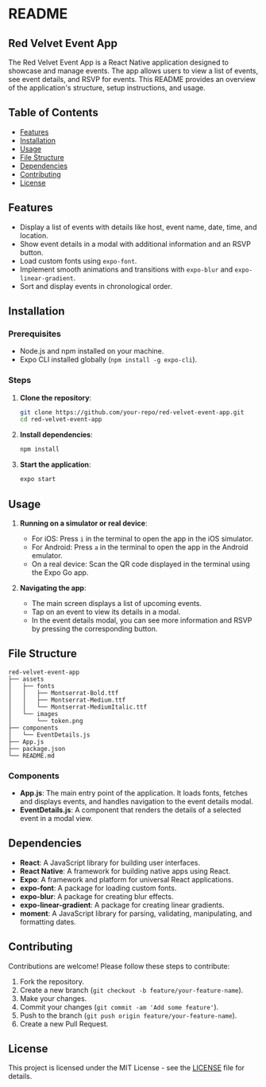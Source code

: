 
# README

## Red Velvet Event App

The Red Velvet Event App is a React Native application designed to showcase and manage events. The app allows users to view a list of events, see event details, and RSVP for events. This README provides an overview of the application's structure, setup instructions, and usage.

## Table of Contents

- [Features](#features)
- [Installation](#installation)
- [Usage](#usage)
- [File Structure](#file-structure)
- [Dependencies](#dependencies)
- [Contributing](#contributing)
- [License](#license)

## Features

- Display a list of events with details like host, event name, date, time, and location.
- Show event details in a modal with additional information and an RSVP button.
- Load custom fonts using `expo-font`.
- Implement smooth animations and transitions with `expo-blur` and `expo-linear-gradient`.
- Sort and display events in chronological order.

## Installation

### Prerequisites

- Node.js and npm installed on your machine.
- Expo CLI installed globally (`npm install -g expo-cli`).

### Steps

1. **Clone the repository**:
   ```sh
   git clone https://github.com/your-repo/red-velvet-event-app.git
   cd red-velvet-event-app
   ```

2. **Install dependencies**:
   ```sh
   npm install
   ```

3. **Start the application**:
   ```sh
   expo start
   ```

## Usage

1. **Running on a simulator or real device**:
   - For iOS: Press `i` in the terminal to open the app in the iOS simulator.
   - For Android: Press `a` in the terminal to open the app in the Android emulator.
   - On a real device: Scan the QR code displayed in the terminal using the Expo Go app.

2. **Navigating the app**:
   - The main screen displays a list of upcoming events.
   - Tap on an event to view its details in a modal.
   - In the event details modal, you can see more information and RSVP by pressing the corresponding button.

## File Structure

```
red-velvet-event-app
├── assets
│   ├── fonts
│   │   ├── Montserrat-Bold.ttf
│   │   ├── Montserrat-Medium.ttf
│   │   └── Montserrat-MediumItalic.ttf
│   └── images
│       └── token.png
├── components
│   └── EventDetails.js
├── App.js
├── package.json
└── README.md
```

### Components

- **App.js**: The main entry point of the application. It loads fonts, fetches and displays events, and handles navigation to the event details modal.
- **EventDetails.js**: A component that renders the details of a selected event in a modal view.

## Dependencies

- **React**: A JavaScript library for building user interfaces.
- **React Native**: A framework for building native apps using React.
- **Expo**: A framework and platform for universal React applications.
- **expo-font**: A package for loading custom fonts.
- **expo-blur**: A package for creating blur effects.
- **expo-linear-gradient**: A package for creating linear gradients.
- **moment**: A JavaScript library for parsing, validating, manipulating, and formatting dates.

## Contributing

Contributions are welcome! Please follow these steps to contribute:

1. Fork the repository.
2. Create a new branch (`git checkout -b feature/your-feature-name`).
3. Make your changes.
4. Commit your changes (`git commit -am 'Add some feature'`).
5. Push to the branch (`git push origin feature/your-feature-name`).
6. Create a new Pull Request.

## License

This project is licensed under the MIT License - see the [LICENSE](LICENSE) file for details.
